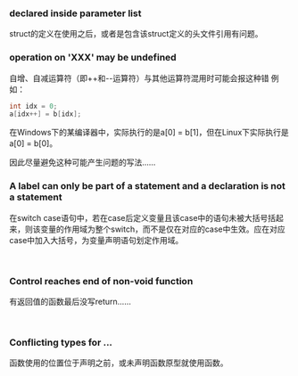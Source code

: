 ### declared inside parameter list

struct的定义在使用之后，或者是包含该struct定义的头文件引用有问题。
<br/>

### operation on 'XXX' may be undefined
自增、自减运算符（即++和--运算符）与其他运算符混用时可能会报这种错
例如：
 ```cpp
int idx = 0;
a[idx++] = b[idx];
 ```
在Windows下的某编译器中，实际执行的是a[0] = b[1]，但在Linux下实际执行是a[0] = b[0]。

因此尽量避免这种可能产生问题的写法……
<br/>

### A label can only be part of a statement and a declaration is not a statement

在switch case语句中，若在case后定义变量且该case中的语句未被大括号括起来，则该变量的作用域为整个switch，而不是仅在对应的case中生效。应在对应case中加入大括号，为变量声明语句划定作用域。

<br/>

### Control reaches end of non-void function
有返回值的函数最后没写return……

<br/>

### Conflicting types for ...
函数使用的位置位于声明之前，或未声明函数原型就使用函数。

